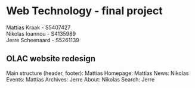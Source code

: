 # Web Technology - final project
Mattias Kraak - S5407427<br>
Nikolas Ioannou - S4135989<br>
Jerre Scheenaard - S5261139

## OLAC website redesign
Main structure (header, footer): Mattias
Homepage: Mattias
News: Nikolas
Events: Mattias
Archives: Jerre
About: Nikolas
Search: Jerre

